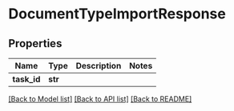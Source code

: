 # DocumentTypeImportResponse


## Properties
Name | Type | Description | Notes
------------ | ------------- | ------------- | -------------
**task_id** | **str** |  | 

[[Back to Model list]](../README.md#documentation-for-models) [[Back to API list]](../README.md#documentation-for-api-endpoints) [[Back to README]](../README.md)



